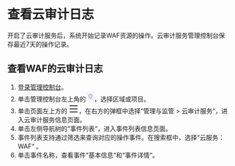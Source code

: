 # 查看云审计日志<a name="waf_01_0060"></a>

开启了云审计服务后，系统开始记录WAF资源的操作。云审计服务管理控制台保存最近7天的操作记录。

## 查看WAF的云审计日志<a name="section347317169409"></a>

1.  [登录管理控制台](https://console.huaweicloud.com/?locale=zh-cn)。
2.  单击管理控制台左上角的![](figures/icon-region-133.jpg)，选择区域或项目。
3.  单击页面左上方的![](figures/icon-Service-5.png)，在右方的弹框中选择“管理与监管  \>  云审计服务“，进入云审计服务信息页面。
4.  单击左侧导航树的“事件列表“，进入事件列表信息页面。
5.  事件列表支持通过筛选来查询对应的操作事件。在搜索框中，选择“云服务：WAF“  。
6.  单击事件名称，查看事件“基本信息“和“事件详情“。

